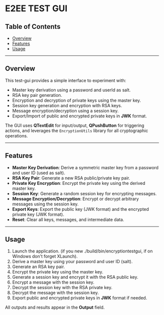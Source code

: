 <!--
SPDX-FileCopyrightText: 2025 Andro Ranogajec <ranogaet@gmail.com>
SPDX-License-Identifier: MIT
-->
# E2EE TEST GUI

## Table of Contents

- [Overview](#overview)
- [Features](#features)
- [Usage](#usage)

---

## Overview

This test-gui provides a simple interface to experiment with:

- Master key derivation using a password and userId as salt.
- RSA key pair generation.
- Encryption and decryption of private keys using the master key.
- Session key generation and encryption with RSA keys.
- Message encryption/decryption using a session key.
- Export/Import of public and encrypted private keys in **JWK** format.

The GUI uses **QTextEdit** for input/output, **QPushButton** for triggering actions,
and leverages the `EncryptionUtils` library for all cryptographic operations.

---

## Features

- **Master Key Derivation**: Derive a symmetric master key from a password and
  user ID (used as salt).
- **RSA Key Pair**: Generate a new RSA public/private key pair.
- **Private Key Encryption**: Encrypt the private key using the derived master
  key.
- **Session Key**: Generate a random session key for encrypting messages.
- **Message Encryption/Decryption**: Encrypt or decrypt arbitrary messages
  using the session key.
- **Export Keys**: Export the public key (JWK format) and the encrypted
  private key (JWK format).
- **Reset**: Clear all keys, messages, and intermediate data.

---

## Usage

1. Launch the application. (if you new ./build/bin/encryptiontestgui,
   if on Windows don't forget XLaunch).
2. Derive a master key using your password and user ID (salt).
3. Generate an RSA key pair.
4. Encrypt the private key using the master key.
5. Generate a session key and encrypt it with the RSA public key.
6. Encrypt a message with the session key.
7. Decrypt the session key with the RSA private key.
8. Decrypt the message with the session key.
9. Export public and encrypted private keys in **JWK** format if needed.

All outputs and results appear in the **Output** field.
